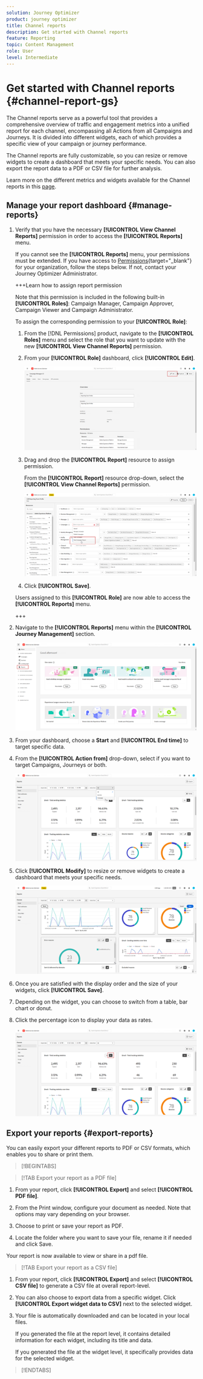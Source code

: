 ```yaml
---
solution: Journey Optimizer
product: journey optimizer
title: Channel reports
description: Get started with Channel reports
feature: Reporting
topic: Content Management
role: User
level: Intermediate
---
```

# Get started with Channel reports {#channel-report-gs}

The Channel reports serve as a powerful tool that provides a comprehensive overview of traffic and engagement metrics into a unified report for each channel, encompassing all Actions from all Campaigns and Journeys. It is divided into different widgets, each of which provides a specific view of your campaign or journey performance.

The Channel reports are fully customizable, so you can resize or remove widgets to create a dashboard that meets your specific needs. You can also export the report data to a PDF or CSV file for further analysis.

Learn more on the different metrics and widgets available for the Channel reports in this [page](channel-report.md).

## Manage your report dashboard {#manage-reports}

1. Verify that you have the necessary **[!UICONTROL View Channel Reports]** permission in order to access the **[!UICONTROL Reports]** menu. 

    If you cannot see the **[!UICONTROL Reports]** menu, your permissions must be extended. If you have access to [Permissions](https://experienceleague.adobe.com/docs/experience-platform/access-control/home.html){target="_blank"} for your organization, follow the steps below. If not, contact your Journey Optimizer Administrator.

    +++Learn how to assign report permission
    
    Note that this permission is included in the following built-in **[!UICONTROL Roles]**: Campaign Manager, Campaign Approver, Campaign Viewer and Campaign Administrator.

    To assign the corresponding permission to your **[!UICONTROL Role]**:

    1. From the [!DNL Permissions] product, navigate to the **[!UICONTROL Roles]** menu and select the role that you want to update with the new **[!UICONTROL View Channel Reports]** permission.

    1. From your **[!UICONTROL Role]** dashboard, click **[!UICONTROL Edit]**.
        
        ![](assets/channel_permission_1.png)

    1. Drag and drop the **[!UICONTROL Report]** resource to assign permission.

        From the **[!UICONTROL Report]** resource drop-down, select the **[!UICONTROL View Channel Reports]** permission.

        ![](assets/channel_permission_2.png)

    1. Click **[!UICONTROL Save]**.

    Users assigned to this **[!UICONTROL Role]** are now able to access the **[!UICONTROL Reports]** menu. 

    +++

1. Navigate to the **[!UICONTROL Reports]** menu within the **[!UICONTROL Journey Management]** section.

    ![](assets/channel_report_1.png)

1. From your dashboard, choose a **Start** and **[!UICONTROL End time]** to target specific data.

1. From the **[!UICONTROL Action from]** drop-down, select if you want to target Campaigns, Journeys or both.

    ![](assets/channel_report_2.png)

1. Click **[!UICONTROL Modify]** to resize or remove widgets to create a dashboard that meets your specific needs.

    ![](assets/channel_report_3.png)

1. Once you are satisfied with the display order and the size of your widgets, click **[!UICONTROL Save]**.

1. Depending on the widget, you can choose to switch from a table, bar chart or donut. 

1. Click the percentage icon to display your data as rates.

    ![](assets/channel_report_4.png)

## Export your reports {#export-reports}

You can easily export your different reports to PDF or CSV formats, which enables you to share or print them.

>[!BEGINTABS]

>[!TAB Export your report as a PDF file]

1. From your report, click **[!UICONTROL Export]** and select **[!UICONTROL PDF file]**.

1. From the Print window, configure your document as needed. Note that options may vary depending on your browser.

1. Choose to print or save your report as PDF.

1. Locate the folder where you want to save your file, rename it if needed and click Save.

Your report is now available to view or share in a pdf file.

>[!TAB Export your report as a CSV file]

1. From your report, click **[!UICONTROL Export]** and select **[!UICONTROL CSV file]** to generate a CSV file at overall report-level. 

1. You can also choose to export data from a specific widget. Click **[!UICONTROL Export widget data to CSV]** next to the selected widget.

1. Your file is automatically downloaded and can be located in your local files.

    If you generated the file at the report level, it contains detailed information for each widget, including its title and data.

    If you generated the file at the widget level, it specifically provides data for the selected widget.

>[!ENDTABS]
